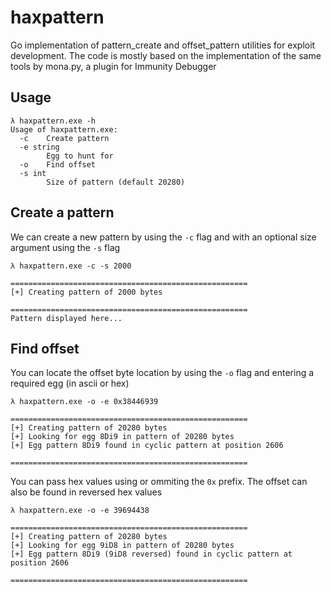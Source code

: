 # haxpattern
Go implementation of pattern_create and offset_pattern utilities for exploit development. The code is mostly based on the implementation of the same tools by mona.py, a plugin for Immunity Debugger 

## Usage
```
λ haxpattern.exe -h
Usage of haxpattern.exe:
  -c    Create pattern
  -e string
        Egg to hunt for
  -o    Find offset
  -s int
        Size of pattern (default 20280)
 ```
 
 ## Create a pattern 
 We can create a new pattern by using the `-c` flag and with an optional size argument using the `-s` flag
 
 ```
 λ haxpattern.exe -c -s 2000

=====================================================
[+] Creating pattern of 2000 bytes

=====================================================
Pattern displayed here...
```

## Find offset 
You can locate the offset byte location by using the `-o` flag and entering a required egg (in ascii or hex)

```
λ haxpattern.exe -o -e 0x38446939

=====================================================
[+] Creating pattern of 20280 bytes
[+] Looking for egg 8Di9 in pattern of 20280 bytes
[+] Egg pattern 8Di9 found in cyclic pattern at position 2606

=====================================================
```

You can pass hex values using or ommiting the `0x` prefix. The offset can also be found in reversed hex values

```
λ haxpattern.exe -o -e 39694438

=====================================================
[+] Creating pattern of 20280 bytes
[+] Looking for egg 9iD8 in pattern of 20280 bytes
[+] Egg pattern 8Di9 (9iD8 reversed) found in cyclic pattern at position 2606

=====================================================
```
